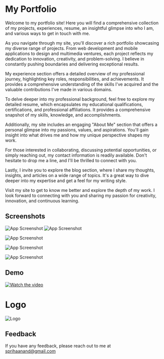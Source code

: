 # My Portfolio 

Welcome to my portfolio site! Here you will find a comprehensive collection of my projects, experiences, resume, an insightful glimpse into who I am, and various ways to get in touch with me.

As you navigate through my site, you'll discover a rich portfolio showcasing my diverse range of projects. From web development and mobile applications to design and multimedia ventures, each project reflects my dedication to innovation, creativity, and problem-solving. I believe in constantly pushing boundaries and delivering exceptional results.

My experience section offers a detailed overview of my professional journey, highlighting key roles, responsibilities, and achievements. It provides a comprehensive understanding of the skills I've acquired and the valuable contributions I've made in various domains.

To delve deeper into my professional background, feel free to explore my detailed resume, which encapsulates my educational qualifications, certifications, and professional affiliations. It provides a comprehensive snapshot of my skills, knowledge, and accomplishments.

Additionally, my site includes an engaging "About Me" section that offers a personal glimpse into my passions, values, and aspirations. You'll gain insight into what drives me and how my unique perspective shapes my work.

For those interested in collaborating, discussing potential opportunities, or simply reaching out, my contact information is readily available. Don't hesitate to drop me a line, and I'll be thrilled to connect with you.

Lastly, I invite you to explore the blog section, where I share my thoughts, insights, and articles on a wide range of topics. It's a great way to dive deeper into my expertise and get a feel for my writing style.

Visit my site to get to know me better and explore the depth of my work. I look forward to connecting with you and sharing my passion for creativity, innovation, and continuous learning.

## Screenshots

![App Screenshot](https://github.com/SprihaAnand/MyPortfolio/assets/97617046/df34353d-37a4-4591-a98a-12f83af2ddab)
![App Screenshot](https://github.com/SprihaAnand/MyPortfolio/assets/97617046/da2538cc-b917-42e1-a088-32e33dcddddf)

![App Screenshot](https://github.com/SprihaAnand/MyPortfolio/assets/97617046/fc21d7fc-6ba7-4192-a4bf-177bf39f7872)


![App Screenshot](https://github.com/SprihaAnand/MyPortfolio/assets/97617046/b07b9ead-4ddb-494f-90fe-efd4f6734673)


![App Screenshot](https://github.com/SprihaAnand/MyPortfolio/assets/97617046/4f15eb35-a0d0-4e24-bbec-551b4a65f3e3)



## Demo

[![Watch the video](https://github.com/SprihaAnand/MyPortfolio/assets/97617046/4f86aa8d-0612-4780-ab70-a55d4fb9e0f2)](https://github.com/SprihaAnand/MyPortfolio/assets/97617046/0b1a2bbe-77e6-4ce5-8542-dcd21aef1c64)


# Logo
![Logo](https://github.com/SprihaAnand/MyPortfolio/assets/97617046/72c9718f-8a14-4e39-bd64-9d8b2bbbbaec)


## Feedback

If you have any feedback, please reach out to me at sprihaanand@gmail.com
